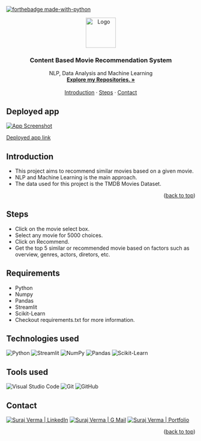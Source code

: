 [![forthebadge made-with-python](http://ForTheBadge.com/images/badges/made-with-python.svg)](https://www.python.org/)

<div id="top"></div>

<div align="center">
  <a href="https://github.com/vsuraj25">
    <img src="https://img.icons8.com/color/48/null/movie-projector.png" alt="Logo" width="80" height="80"/> 
  </a>

    
<h3 align="center">Content Based Movie Recommendation System</h3>

 <p align="center">
    NLP, Data Analysis and Machine Learning
    <br />
    <a href="https://github.com/vsuraj25"><strong>Explore my Repositories. »</strong></a>
    <br />
    <br />
    <a href="#intro">Introduction</a>
    ·
    <a href="#steps"> Steps</a>
    ·
    <a href="#contact">Contact</a>
  </p>
</div>



## **Deployed app**
[![App Screenshot](https://user-images.githubusercontent.com/55409076/218060664-a0196246-46d4-4d2d-938f-0badf61f9a63.PNG)](https://vsuraj25-content-based-movie-recommendation-system-app-s0hxmm.streamlit.app/)


[Deployed app link](https://vsuraj25-content-based-movie-recommendation-system-app-s0hxmm.streamlit.app/)

<!-- GETTING STARTED -->
<div id="intro"></div>

## **Introduction**
*  This project aims to recommend similar movies based on a given movie. 
*  NLP and Machine Learning is the main approach.
*  The data used for this project is the TMDB Movies Dataset.


<p align="right">(<a href="#top">back to top</a>)</p> 


<!-- Steps -->
<div id="steps"></div>

## **Steps**
* Click on the movie select box.
* Select any movie for 5000 choices.
* Click on Recommend.
* Get the top 5 similar or recommended movie based on factors such as overview, genres, actors, diretors, etc.

## **Requirements**
* Python 
* Numpy
* Pandas
* Streamlit
* Scikit-Learn
* Checkout requirements.txt for more information.

## **Technologies used**
![Python](https://img.shields.io/badge/python-3670A0?style=for-the-badge&logo=python&logoColor=ffdd54)
![Streamlit](https://img.shields.io/badge/Streamlit-FF4B4B?style=for-the-badge&logo=Streamlit&logoColor=white)
![NumPy](https://img.shields.io/badge/numpy-%23013243.svg?style=for-the-badge&logo=numpy&logoColor=white)
![Pandas](https://img.shields.io/badge/pandas-%23150458.svg?style=for-the-badge&logo=pandas&logoColor=white)
![Scikit-Learn](https://img.shields.io/badge/scikit_learn-F7931E?style=for-the-badge&logo=scikit-learn&logoColor=white)



## **Tools used**
![Visual Studio Code](https://img.shields.io/badge/Visual_Studio_Code-0078D4?style=for-the-badge&logo=visual%20studio%20code&logoColor=white)
![Git](https://img.shields.io/badge/git-%23F05033.svg?style=for-the-badge&logo=git&logoColor=white)
![GitHub](https://img.shields.io/badge/github-%23121011.svg?style=for-the-badge&logo=github&logoColor=white)

<!-- CONTACT -->
<div id="contact"></div>

## **Contact**
[![Suraj Verma | LinkedIn](https://img.shields.io/badge/Suraj_Verma-eeeeee?style=for-the-badge&logo=linkedin&logoColor=ffffff&labelColor=0A66C2)][reach_linkedin]
[![Suraj Verma | G Mail](https://img.shields.io/badge/sv255255-eeeeee?style=for-the-badge&logo=gmail&logoColor=ffffff&labelColor=EA4335)][reach_gmail]
[![Suraj Verma | Portfolio](https://img.shields.io/badge/My_Portfolio-eeeeee?style=for-the-badge)][reach_portfolio]

[reach_portfolio]: http://vsuraj25.github.io
[reach_linkedin]: https://www.linkedin.com/in/suraj-verma-982b31157/
[reach_gmail]: mailto:sv255255@gmail.com?subject=Github



<p align="right">(<a href="#top">back to top</a>)</p>




